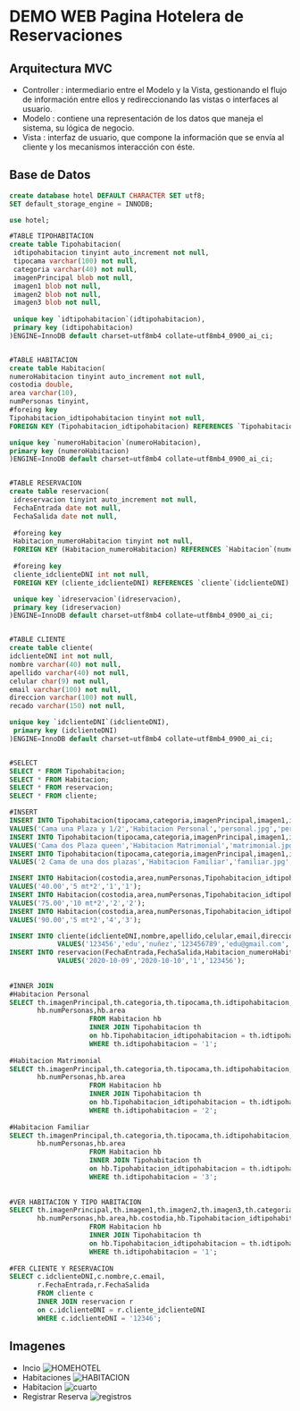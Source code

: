 # DEMO WEB Pagina Hotelera de Reservaciones
## Arquitectura MVC
- Controller : intermediario entre el Modelo y la Vista, gestionando el flujo de información entre ellos y redireccionando las vistas o interfaces al usuario.
- Modelo : contiene una representación de los datos que maneja el sistema, su lógica de negocio.
- Vista : interfaz de usuario, que compone la información que se envía al cliente y los mecanismos interacción con éste.
## Base de Datos
```sql
create database hotel DEFAULT CHARACTER SET utf8;
SET default_storage_engine = INNODB;

use hotel;

#TABLE TIPOHABITACION
create table Tipohabitacion(
 idtipohabitacion tinyint auto_increment not null,
 tipocama varchar(100) not null,
 categoria varchar(40) not null,
 imagenPrincipal blob not null,
 imagen1 blob not null,
 imagen2 blob not null,
 imagen3 blob not null,
 
 unique key `idtipohabitacion`(idtipohabitacion),
 primary key (idtipohabitacion)
)ENGINE=InnoDB default charset=utf8mb4 collate=utf8mb4_0900_ai_ci;


#TABLE HABITACION
create table Habitacion(
numeroHabitacion tinyint auto_increment not null,
costodia double,
area varchar(10),
numPersonas tinyint,
#foreing key
Tipohabitacion_idtipohabitacion tinyint not null,
FOREIGN KEY (Tipohabitacion_idtipohabitacion) REFERENCES `Tipohabitacion`(idtipohabitacion) ON DELETE NO ACTION ON UPDATE NO ACTION,

unique key `numeroHabitacion`(numeroHabitacion),
primary key (numeroHabitacion)
)ENGINE=InnoDB default charset=utf8mb4 collate=utf8mb4_0900_ai_ci;


#TABLE RESERVACION
create table reservacion(
 idreservacion tinyint auto_increment not null,
 FechaEntrada date not null,
 FechaSalida date not null,
 
 #foreing key
 Habitacion_numeroHabitacion tinyint not null,
 FOREIGN KEY (Habitacion_numeroHabitacion) REFERENCES `Habitacion`(numeroHabitacion) ON DELETE NO ACTION ON UPDATE NO ACTION,
 
 #foreing key
 cliente_idclienteDNI int not null,
 FOREIGN KEY (cliente_idclienteDNI) REFERENCES `cliente`(idclienteDNI) ON DELETE NO ACTION ON UPDATE NO ACTION,

 unique key `idreservacion`(idreservacion),
 primary key (idreservacion)
)ENGINE=InnoDB default charset=utf8mb4 collate=utf8mb4_0900_ai_ci;


#TABLE CLIENTE
create table cliente(
idclienteDNI int not null,
nombre varchar(40) not null,
apellido varchar(40) not null,
celular char(9) not null,
email varchar(100) not null,
direccion varchar(100) not null,
recado varchar(150) not null,

unique key `idclienteDNI`(idclienteDNI),
 primary key (idclienteDNI)
)ENGINE=InnoDB default charset=utf8mb4 collate=utf8mb4_0900_ai_ci;


#SELECT
SELECT * FROM Tipohabitacion;
SELECT * FROM Habitacion;
SELECT * FROM reservacion;
SELECT * FROM cliente;

#INSERT
INSERT INTO Tipohabitacion(tipocama,categoria,imagenPrincipal,imagen1,imagen2,imagen3)
VALUES('Cama una Plaza y 1/2','Habitacion Personal','personal.jpg','personal1.jpg','personal2.jpg','personal3.jpg');
INSERT INTO Tipohabitacion(tipocama,categoria,imagenPrincipal,imagen1,imagen2,imagen3)
VALUES('Cama dos Plaza queen','Habitacion Matrimonial','matrimonial.jpg','matrimonial1.jpg','matrimonial2.jpg','matrimonial3.jpg');
INSERT INTO Tipohabitacion(tipocama,categoria,imagenPrincipal,imagen1,imagen2,imagen3)
VALUES('2 Cama de una dos plazas','Habitacion Familiar','familiar.jpg','familiar1.jpg','familiar2.jpg','familiar3.jpg');

INSERT INTO Habitacion(costodia,area,numPersonas,Tipohabitacion_idtipohabitacion)
VALUES('40.00','5 mt*2','1','1');
INSERT INTO Habitacion(costodia,area,numPersonas,Tipohabitacion_idtipohabitacion)
VALUES('75.00','10 mt*2','2','2');
INSERT INTO Habitacion(costodia,area,numPersonas,Tipohabitacion_idtipohabitacion)
VALUES('90.00','5 mt*2','4','3');

INSERT INTO cliente(idclienteDNI,nombre,apellido,celular,email,direccion,recado) 
            VALUES('123456','edu','nuñez','123456789','edu@gmail.com','collique 3 zn','habitar');
INSERT INTO reservacion(FechaEntrada,FechaSalida,Habitacion_numeroHabitacion,cliente_idclienteDNI) 
            VALUES('2020-10-09','2020-10-10','1','123456');
            
            
#INNER JOIN
#Habitacion Personal
SELECT th.imagenPrincipal,th.categoria,th.tipocama,th.idtipohabitacion,
	   hb.numPersonas,hb.area
                    FROM Habitacion hb
                    INNER JOIN Tipohabitacion th
                    on hb.Tipohabitacion_idtipohabitacion = th.idtipohabitacion
                    WHERE th.idtipohabitacion = '1';
				
#Habitacion Matrimonial
SELECT th.imagenPrincipal,th.categoria,th.tipocama,th.idtipohabitacion,
	   hb.numPersonas,hb.area
                    FROM Habitacion hb
                    INNER JOIN Tipohabitacion th
                    on hb.Tipohabitacion_idtipohabitacion = th.idtipohabitacion
                    WHERE th.idtipohabitacion = '2';
                    
#Habitacion Familiar
SELECT th.imagenPrincipal,th.categoria,th.tipocama,th.idtipohabitacion,
	   hb.numPersonas,hb.area
                    FROM Habitacion hb
                    INNER JOIN Tipohabitacion th
                    on hb.Tipohabitacion_idtipohabitacion = th.idtipohabitacion
                    WHERE th.idtipohabitacion = '3';
                    
                    
#VER HABITACION Y TIPO HABITACION
SELECT th.imagenPrincipal,th.imagen1,th.imagen2,th.imagen3,th.categoria,
	   hb.numPersonas,hb.area,hb.costodia,hb.Tipohabitacion_idtipohabitacion
                    FROM Habitacion hb
                    INNER JOIN Tipohabitacion th
                    on hb.Tipohabitacion_idtipohabitacion = th.idtipohabitacion
                    WHERE th.idtipohabitacion = '1';
                    
#FER CLIENTE Y RESERVACION
SELECT c.idclienteDNI,c.nombre,c.email,
       r.FechaEntrada,r.FechaSalida
       FROM cliente c
       INNER JOIN reservacion r
       on c.idclienteDNI = r.cliente_idclienteDNI
       WHERE c.idclienteDNI = '12346';
```
## Imagenes
- Incio
![HOMEHOTEL](https://user-images.githubusercontent.com/68178186/95648724-362e1680-0a9f-11eb-841a-a939c5ca24ae.PNG)
- Habitaciones
![HABITACION](https://user-images.githubusercontent.com/68178186/95648729-39c19d80-0a9f-11eb-8821-0d63bfd9d351.PNG)
- Habitacion
![cuarto](https://user-images.githubusercontent.com/68178186/95648733-3b8b6100-0a9f-11eb-8a8a-23af9b3e39c8.PNG)
- Registrar Reserva
![registros](https://user-images.githubusercontent.com/68178186/95648734-3dedbb00-0a9f-11eb-8b84-c12359227d2c.PNG)
